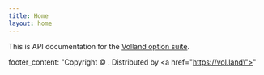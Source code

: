 ```yaml
---
title: Home
layout: home
---
```


This is API documentation for the [Volland option suite].

[Volland option suite]: https://vol.land/

footer_content: "Copyright &copy; . Distributed by <a href=\"https://vol.land\"></a>"